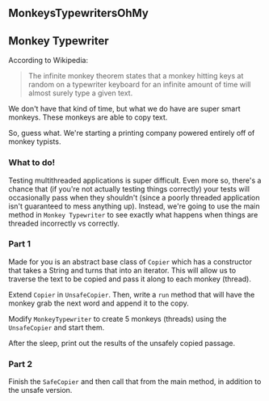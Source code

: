 ## MonkeysTypewritersOhMy

## Monkey Typewriter
According to Wikipedia:

> The infinite monkey theorem states that a monkey hitting keys at random on a typewriter keyboard for an infinite 
amount of time will almost surely type a given text.

We don't have that kind of time, but what we do have are super smart monkeys.  These monkeys are able to copy text.

So, guess what.  We're starting a printing company powered entirely off of monkey typists.

### What to do!
Testing multithreaded applications is super difficult.  Even more so, there's a chance that (if you're not actually
testing things correctly) your tests will occasionally pass when they shouldn't (since a poorly threaded application
isn't guaranteed to mess anything up).  Instead, we're going to use the main method in `Monkey Typewriter` to see
exactly what happens when things are threaded incorrectly vs correctly.

### Part 1

Made for you is an abstract base class of `Copier` which has a constructor that takes a String and turns that into
an iterator.  This will allow us to traverse the text to be copied and pass it along to each monkey (thread).

Extend `Copier` in `UnsafeCopier`.  Then, write a `run` method that will have the monkey grab the next word and append
it to the copy.

Modify `MonkeyTypewriter` to create 5 monkeys (threads) using the `UnsafeCopier` and start them.

After the sleep, print out the results of the unsafely copied passage.

### Part 2

Finish the `SafeCopier` and then call that from the main method, in addition to the unsafe version.



